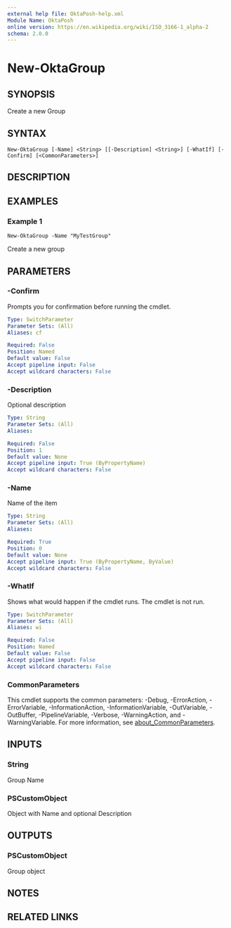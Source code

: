```yaml
---
external help file: OktaPosh-help.xml
Module Name: OktaPosh
online version: https://en.wikipedia.org/wiki/ISO_3166-1_alpha-2
schema: 2.0.0
---
```


# New-OktaGroup

## SYNOPSIS
Create a new Group

## SYNTAX

```
New-OktaGroup [-Name] <String> [[-Description] <String>] [-WhatIf] [-Confirm] [<CommonParameters>]
```

## DESCRIPTION

## EXAMPLES

### Example 1
```
New-OktaGroup -Name "MyTestGroup"
```

Create a new group

## PARAMETERS

### -Confirm
Prompts you for confirmation before running the cmdlet.

```yaml
Type: SwitchParameter
Parameter Sets: (All)
Aliases: cf

Required: False
Position: Named
Default value: False
Accept pipeline input: False
Accept wildcard characters: False
```

### -Description
Optional description

```yaml
Type: String
Parameter Sets: (All)
Aliases:

Required: False
Position: 1
Default value: None
Accept pipeline input: True (ByPropertyName)
Accept wildcard characters: False
```

### -Name
Name of the item

```yaml
Type: String
Parameter Sets: (All)
Aliases:

Required: True
Position: 0
Default value: None
Accept pipeline input: True (ByPropertyName, ByValue)
Accept wildcard characters: False
```

### -WhatIf
Shows what would happen if the cmdlet runs.
The cmdlet is not run.

```yaml
Type: SwitchParameter
Parameter Sets: (All)
Aliases: wi

Required: False
Position: Named
Default value: False
Accept pipeline input: False
Accept wildcard characters: False
```

### CommonParameters
This cmdlet supports the common parameters: -Debug, -ErrorAction, -ErrorVariable, -InformationAction, -InformationVariable, -OutVariable, -OutBuffer, -PipelineVariable, -Verbose, -WarningAction, and -WarningVariable. For more information, see [about_CommonParameters](http://go.microsoft.com/fwlink/?LinkID=113216).

## INPUTS

### String
Group Name

### PSCustomObject
Object with Name and optional Description

## OUTPUTS

### PSCustomObject
Group object

## NOTES

## RELATED LINKS
